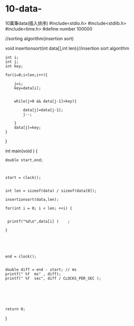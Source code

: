 # 10-data-
10萬筆data(插入排序)
#include<stdio.h>
#include<stdlib.h>
#include<time.h>
#define number 100000

//sorting  algorithm(insertion  sort)


void insertionsort(int data[],int len){//insertion sort  algorithm
	
	int i;
	int j;
	int key;
	
	for(i=0;i<len;i++){
		
		j=i;
		key=data[i];
		
		
		while(j>0 && data[j-1]>key){
			
			data[j]=data[j-1];
			j--;
			
		}	
		data[j]=key;	
	}		
		
}		
		


int main(void ) {
	
	  
    double start,end;
    
    
    
    start = clock();  
      
  
	int len = sizeof(data) / sizeof(data[0]);
    
    insertionsort(data,len); 
    
    for(int i = 0; i < len; ++i) {
     
	 	
     printf("%d\n",data[i] )	;
    	
	}
	
   
  
    
     
    end = clock();  
  

    double diff = end - start; // ms 
    printf(" %f  ms" , diff);
    printf(" %f  sec", diff / CLOCKS_PER_SEC );
  



    
	
    return 0; 
    
}    
    
    
    
   
     
    
	
	
	
